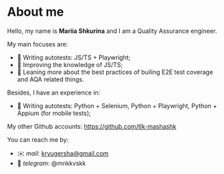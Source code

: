 # About me
Hello, my name is **Mariia Shkurina** and I am a Quality Assurance engineer.

My main focuses are:

 - 📎 Writing autotests: JS/TS + Playwright;
 - 📎 Improving the knowledge of JS/TS;
 - 📎 Leaning more about the best practices of builing E2E test coverage and AQA related things.

Besides, I have an experience in:
- 📎 Writing autotests: Python + Selenium, Python + Playwright, Python + Appium (for mobile tests);

My other Github accounts:
https://github.com/tlk-mashashk

You can reach me by:

 - ✉️ _mail_: kryugersha@gmail.com
 - 📝 _telegram_: @mnkkvskk
